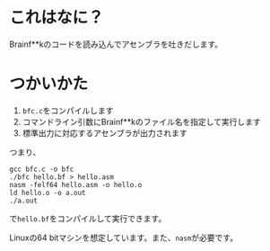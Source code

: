 # これはなに？

Brainf**kのコードを読み込んでアセンブラを吐きだします。

# つかいかた

1. `bfc.c`をコンパイルします
2. コマンドライン引数にBrainf**kのファイル名を指定して実行します
3. 標準出力に対応するアセンブラが出力されます

つまり、
```
gcc bfc.c -o bfc
./bfc hello.bf > hello.asm
nasm -felf64 hello.asm -o hello.o
ld hello.o -o a.out
./a.out
```
で`hello.bf`をコンパイルして実行できます。

Linuxの64 bitマシンを想定しています。また、`nasm`が必要です。